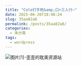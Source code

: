 ```yaml
---
title: "Cole打手枪&amp;口+三人行~"
date: 2025-06-26T18:48:24
slug: 35aa82a8
permalink: /posts/35aa82a8/
categories:
  - 未分类
tags:
  - wordpress
---
```


![图片[1]-歪歪的耽美资源站](/images/wp/35aa82a8-8a84f22f.jpg)
